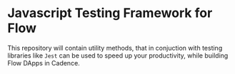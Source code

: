 # Javascript Testing Framework for Flow
This repository will contain utility methods, that in conjuction with testing libraries like `Jest` can be used to speed 
up your productivity, while building Flow DApps in Cadence.